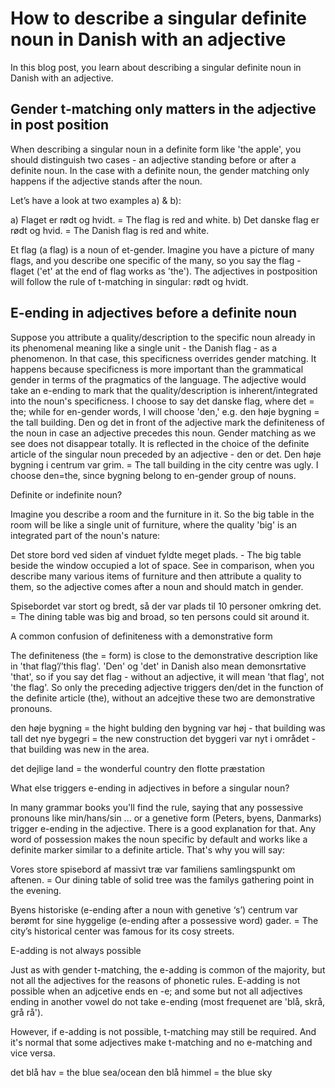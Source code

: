 # How to describe a singular definite noun in Danish with an adjective

In this blog post, you learn about describing a singular definite noun in Danish with an adjective. 

## Gender t-matching only matters in the adjective in post position 

When describing a singular noun in a definite form like 'the apple', you should distinguish two cases - an adjective standing before or after a definite noun. In the case with a definite noun, the gender matching only happens if the adjective stands after the noun.

Let’s have a look at two examples a) & b): 

a) Flaget er rødt og hvidt. = The flag is red and white.
b) Det danske flag er rødt og hvid. = The Danish flag is red and white. 

Et flag (a flag) is a noun of et-gender. Imagine you have a picture of many flags, and you describe one specific of the many, so you say the flag - flaget ('et' at the end of flag works as 'the'). The adjectives in postposition will follow the rule of t-matching in singular: rødt og hvidt.

## E-ending in adjectives before a definite noun

Suppose you attribute a quality/description to the specific noun already in its phenomenal meaning like a single unit - the Danish flag - as a phenomenon. In that case, this specificness overrides gender matching. It happens because specificness is more important than the grammatical gender in terms of the pragmatics of the language. The adjective would take an e-ending to mark that the quality/description is inherent/integrated into the noun's specificness. 
	I choose to say det danske flag, where det = the; while for en-gender words, I will choose 'den,' e.g. den høje bygning = the tall building. 
Den og det in front of the adjective mark the definiteness of the noun in case an adjective precedes this noun. Gender matching as we see does not disappear totally. It is reflected in the choice of the definite article of the singular noun preceded by an adjective - den or det.
Den høje bygning i centrum var grim. = The tall building in the city centre was ugly. I choose den=the, since bygning belong to en-gender group of nouns.

Definite or indefinite noun?

Imagine you describe a room and the furniture in it. So the big table in the room will be like a single unit of furniture, where the quality 'big' is an integrated part of the noun's nature:

Det store bord ved siden af vinduet fyldte meget plads. - The big table beside the window occupied a lot of space. See in comparison, when you describe many various items of furniture and then attribute a quality to them, so the adjective comes after a noun and should match in gender.

Spisebordet var stort og bredt, så der var plads til 10 personer omkring det. = The dining table was big and broad, so ten persons could sit around it.

A common confusion of definiteness with a demonstrative form 

The definiteness (the = form) is close to the demonstrative description like in 'that flag’/’this flag'. 'Den' og 'det' in Danish also mean demonsrtative 'that', so if you say det flag - without an adjective, it will mean 'that flag', not 'the flag'. So only the preceding adjective triggers den/det in the function of the definite article (the), without an adcejtive these two are demonstrative pronouns. 

den høje bygning = the hight bulding
den bygning var høj - that building was tall
det nye bygegri = the new construction
det byggeri var nyt i området - that building was new in the area.

det dejlige land = the wonderful country
den flotte præstation

What else triggers e-ending in adjectives in before a singular noun?

In many grammar books you'll find the rule, saying that any possessive pronouns like min/hans/sin ... or a genetive form (Peters, byens, Danmarks) trigger e-ending in the adjective. There is a good explanation for that. Any word of possession makes the noun specific by default and works like a definite marker similar to a definite article. That's why you will say:

Vores store spisebord af massivt træ var familiens samlingspunkt om aftenen. = Our dining table of solid tree was the familys gathering point in the evening. 

Byens historiske (e-ending after a noun with genetive ‘s’) centrum var berømt for sine hyggelige (e-ending after a possessive word) gader. = The city’s historical center was famous for its cosy streets. 

E-adding is not always possible

Just as with gender t-matching, the e-adding is common of the majority, but not all the adjectives for the reasons of phonetic rules. 
E-adding is not possible when an adjcetive ends en -e; and some but not all adjectives ending in another vowel do not take e-ending (most frequenet are 'blå, skrå, grå rå'). 

However, if e-adding is not possible, t-matching may still be required. And it's normal that some adjectives make t-matching and no e-matching and vice versa. 

det blå hav = the blue sea/ocean
den blå himmel = the blue sky



